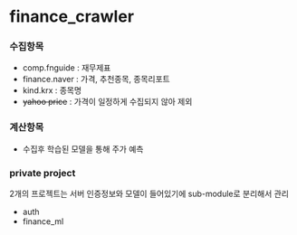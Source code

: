 # finance_crawler

### 수집항목
* comp.fnguide : 재무제표
* finance.naver : 가격, 추천종목, 종목리포트
* kind.krx : 종목명
* ~~yahoo price~~ : 가격이 일정하게 수집되지 않아 제외

### 계산항목
* 수집후 학습된 모델을 통해 주가 예측

### private project
2개의 프로젝트는 서버 인증정보와 모델이 들어있기에 sub-module로 분리해서 관리
* auth
* finance_ml
